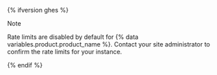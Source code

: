 {% ifversion ghes %}

> [!NOTE]
> Rate limits are disabled by default for {% data variables.product.product_name %}. Contact your site administrator to confirm the rate limits for your instance.

{% endif %}
